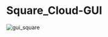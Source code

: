 # Square_Cloud-GUI

![gui_square](https://github.com/Jetrom17/Square_Cloud-GUI/assets/72875404/d72f45bd-853a-4f62-873c-1e426aa54bfa)
